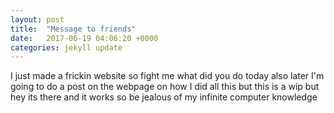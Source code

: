 ```yaml
---
layout: post
title:  "Message to friends"
date:   2017-06-19 04:06:20 +0000
categories: jekyll update
---
```


I just made a frickin website so fight me what did you do today also later I'm going to do a post on the webpage on how I did all this but  this is a wip but hey its there and it works so be jealous of my infinite computer knowledge

